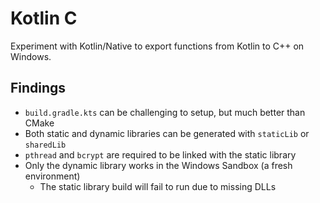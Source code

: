 # Kotlin C
Experiment with Kotlin/Native to export functions from Kotlin to C++ on Windows.

## Findings
- `build.gradle.kts` can be challenging to setup, but much better than CMake
- Both static and dynamic libraries can be generated with `staticLib` or `sharedLib`
- `pthread` and `bcrypt` are required to be linked with the static library
- Only the dynamic library works in the Windows Sandbox (a fresh environment)
    - The static library build will fail to run due to missing DLLs
